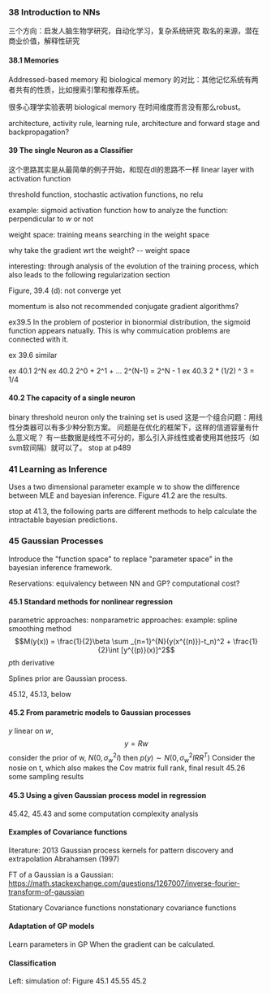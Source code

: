 ### 38 Introduction to NNs
三个方向：启发人脑生物学研究，自动化学习，复杂系统研究
取名的来源，潜在商业价值，解释性研究

#### 38.1 Memories
Addressed-based memory 和 biological memory 的对比：其他记忆系统有两者共有的性质，比如搜索引擎和推荐系统。

很多心理学实验表明 biological memory 在时间维度而言没有那么robust。

architecture, activity rule, learning rule,
architecture and forward stage and backpropagation?

#### 39 The single Neuron as a Classifier
这个思路其实是从最简单的例子开始，和现在dl的思路不一样
linear layer with activation function

threshold function, stochastic activation functions,
no relu

example: sigmoid activation function
how to analyze the function: perpendicular to $w$ or not

weight space: training means searching in the weight space

why take the gradient wrt the weight?
-- weight space

interesting: through analysis of the evolution of the training process, which also leads to the following regularization section

Figure, 39.4
(d): not converge yet

momentum is also not recommended
conjugate gradient algorithms?

ex39.5 In the problem of posterior in bionormial distribution, the sigmoid function appears natually. This is why commuication problems are connected with it.

ex 39.6 similar

ex 40.1 2^N
ex 40.2 2^0 + 2^1 + ... 2^(N-1) = 2^N - 1
ex 40.3 2 * (1/2) ^ 3 = 1/4

#### 40.2 The capacity of a single neuron
binary threshold neuron
only the training set is used
这是一个组合问题：用线性分类器可以有多少种分割方案。
问题是在优化的框架下，这样的信道容量有什么意义呢？
有一些数据是线性不可分的，那么引入非线性或者使用其他技巧（如svm软间隔）就可以了。
stop at p489

### 41 Learning as Inference
Uses a two dimensional parameter example w to show the difference between MLE and bayesian inference. Figure 41.2 are the results.

stop at 41.3, the following parts are different methods to help calculate the intractable bayesian predictions.

### 45 Gaussian Processes
Introduce the "function space" to replace "parameter space" in the bayesian inference framework.

Reservations: equivalency between NN and GP? computational cost?
#### 45.1 Standard methods for nonlinear regression
parametric approaches:
nonparametric approaches: 
example: spline smoothing method
$$M(y(x)) = \frac{1}{2}\beta \sum _{n=1}^{N}(y(x^{(n)})-t_n)^2 + \frac{1}{2}\int [y^{(p)}(x)]^2$$
$p$th derivative

Splines prior are Gaussian process.

45.12, 45.13, below

#### 45.2 From parametric models to Gaussian processes

$y$ linear on $w$,
$$y = Rw$$ 
consider the prior of w, $N(0, \sigma _{w}^2 I)$ then $p(y) 
\sim N(0, \sigma _{w}^2I  RR^T)$
Consider the nosie on t, which also makes the Cov matrix full rank,
final result 45.26
some sampling results
#### 45.3 Using a given Gaussian process model in regression
45.42, 45.43
and some computation complexity analysis
#### Examples of Covariance functions
literature: 
2013 Gaussian process kernels for pattern discovery and extrapolation
Abrahamsen (1997)

FT of a Gaussian is a Gaussian:
https://math.stackexchange.com/questions/1267007/inverse-fourier-transform-of-gaussian

Stationary Covariance functions
nonstationary covariance functions
#### Adaptation of GP models
Learn parameters in GP
When the gradient can be calculated.

#### Classification

Left: 
simulation of:
Figure 45.1
45.55
45.2 



